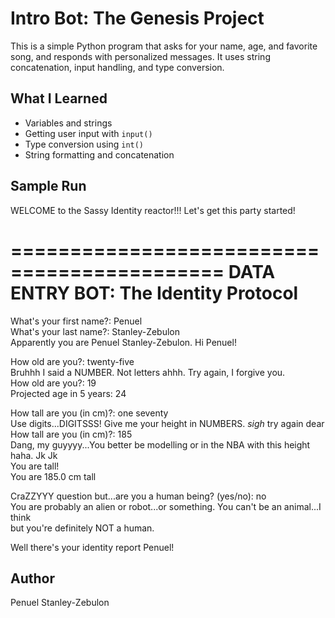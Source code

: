 # Intro Bot: The Genesis Project

This is a simple Python program that asks for your name, age, and favorite song, and responds with personalized messages. It uses string concatenation, input handling, and type conversion.

## What I Learned
- Variables and strings
- Getting user input with `input()`
- Type conversion using `int()`
- String formatting and concatenation

## Sample Run
WELCOME to the Sassy Identity reactor!!!
Let's get this party started!

============================================
   DATA ENTRY BOT: The Identity Protocol
============================================

What's your first name?: Penuel  
What's your last name?: Stanley-Zebulon  
Apparently you are Penuel Stanley-Zebulon. Hi Penuel!

How old are you?: twenty-five  
Bruhhh I said a NUMBER. Not letters ahhh. Try again, I forgive you.  
How old are you?: 19  
Projected age in 5 years: 24

How tall are you (in cm)?: one seventy  
Use digits...DIGITSSS! Give me your height in NUMBERS. *sigh* try again dear  
How tall are you (in cm)?: 185  
Dang, my guyyyy...You better be modelling or in the NBA with this height haha. Jk Jk  
You are tall!  
You are 185.0 cm tall

CraZZYYY question but...are you a human being? (yes/no): no  
You are probably an alien or robot...or something. You can't be an animal...I think  
but you're definitely NOT a human.

Well there's your identity report Penuel!


## Author
Penuel Stanley-Zebulon
